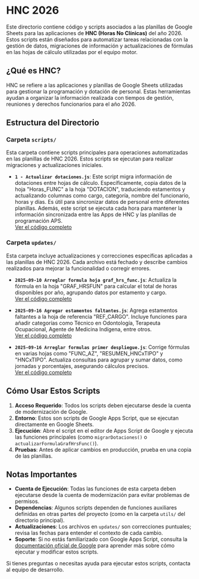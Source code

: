# HNC 2026

Este directorio contiene código y scripts asociados a las planillas de Google Sheets para las aplicaciones de **HNC (Horas No Clínicas)** del año 2026. Estos scripts están diseñados para automatizar tareas relacionadas con la gestión de datos, migraciones de información y actualizaciones de fórmulas en las hojas de cálculo utilizadas por el equipo motor.

## ¿Qué es HNC?

HNC se refiere a las aplicaciones y planillas de Google Sheets utilizadas para gestionar la programación y dotación de personal. Estas herramientas ayudan a organizar la información realizada con tiempos de gestión, reuniones y derechos funcionarios para el año 2026.

## Estructura del Directorio

### Carpeta `scripts/`

Esta carpeta contiene scripts principales para operaciones automatizadas en las planillas de HNC 2026. Estos scripts se ejecutan para realizar migraciones y actualizaciones iniciales.

-   **`1 - Actualizar dotaciones.js`**: Este script migra información de dotaciones entre hojas de cálculo. Específicamente, copia datos de la hoja "Horas_FUNC" a la hoja "DOTACION", traduciendo estamentos y actualizando columnas como cargo, categoría, nombre del funcionario, horas y días. Es útil para sincronizar datos de personal entre diferentes planillas. Además, este script se ejecuta cada hora para mantener la información sincronizada entre las Apps de HNC y las planillas de programación APS.  
    [Ver el código completo](scripts/1%20-%20Actualizar%20dotaciones.js)

### Carpeta `updates/`

Esta carpeta incluye actualizaciones y correcciones específicas aplicadas a las planillas de HNC 2026. Cada archivo está fechado y describe cambios realizados para mejorar la funcionalidad o corregir errores.

-   **`2025-09-10 Arreglar formula hoja graf_hrs_func.js`**: Actualiza la fórmula en la hoja "GRAF_HRSFUN" para calcular el total de horas disponibles por año, agrupando datos por estamento y cargo.  
    [Ver el código completo](updates/2025-09-10%20Arreglar%20formula%20hoja%20graf_hrs_func.js)

-   **`2025-09-16 Agregar estamentos faltantes.js`**: Agrega estamentos faltantes a la hoja de referencia "REF_CARGO". Incluye funciones para añadir categorías como Técnico en Odontología, Terapeuta Ocupacional, Agente de Medicina Indígena, entre otros.  
    [Ver el código completo](updates/2025-09-16%20Agregar%20estamentos%20faltantes.js)

-   **`2025-09-16 Arreglar formulas primer despliegue.js`**: Corrige fórmulas en varias hojas como "FUNC_AZ", "RESUMEN_HNCxTIPO" y "HNCxTIPO". Actualiza consultas para agrupar y sumar datos, como jornadas y porcentajes, asegurando cálculos precisos.  
    [Ver el código completo](updates/2025-09-16%20Arreglar%20formulas%20primer%20despliegue.js)

## Cómo Usar Estos Scripts

1. **Acceso Requerido**: Todos los scripts deben ejecutarse desde la cuenta de modernización de Google.
2. **Entorno**: Estos son scripts de Google Apps Script, que se ejecutan directamente en Google Sheets.
3. **Ejecución**: Abre el script en el editor de Apps Script de Google y ejecuta las funciones principales (como `migrarDotaciones()` o `actualizarFormulaGrafHrsFunc()`).
4. **Pruebas**: Antes de aplicar cambios en producción, prueba en una copia de las planillas.

## Notas Importantes

-   **Cuenta de Ejecución**: Todas las funciones de esta carpeta deben ejecutarse desde la cuenta de modernización para evitar problemas de permisos.
-   **Dependencias**: Algunos scripts dependen de funciones auxiliares definidas en otras partes del proyecto (como en la carpeta `utils/` del directorio principal).
-   **Actualizaciones**: Los archivos en `updates/` son correcciones puntuales; revisa las fechas para entender el contexto de cada cambio.
-   **Soporte**: Si no estás familiarizado con Google Apps Script, consulta la [documentación oficial de Google](https://developers.google.com/apps-script) para aprender más sobre cómo ejecutar y modificar estos scripts.

Si tienes preguntas o necesitas ayuda para ejecutar estos scripts, contacta al equipo de desarrollo.
